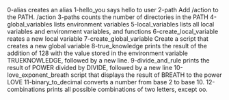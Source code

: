 0-alias creates an alias
1-hello_you says hello to user
2-path Add /action to the PATH. /action 
3-paths counts the number of directories in the PATH
4-global_variables lists environment variables
5-local_variables lists all local variables and environment variables, and functions
6-create_local_variable reates a new local variable
7-create_global_variable Create a script that creates a new global variable
8-true_knowledge prints the result of the addition of 128 with the value stored in the environment variable TRUEKNOWLEDGE, followed by a new line.
9-divide_and_rule prints the result of POWER divided by DIVIDE, followed by a new line
10-love_exponent_breath script that displays the result of BREATH to the power LOVE
11-binary_to_decimal converts a number from base 2 to base 10.
12-combinations prints all possible combinations of two letters, except oo.
